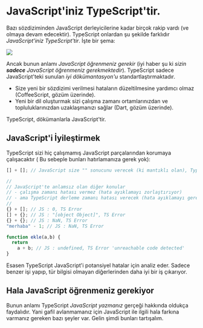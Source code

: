 # JavaScript'iniz TypeScript'tir.

Bazı sözdiziminden JavaScript derleyicilerine kadar birçok rakip vardı (ve olmaya devam edecektir). TypeScript onlardan şu şekilde farklıdır *JavaScript'iniz TypeScript'tir*. İşte bir şema:

![](https://raw.githubusercontent.com/basarat/typescript-book/master/images/venn.png)

Ancak bunun anlamı *JavaScript öğrenmeniz gerekir* (iyi haber şu ki *sizin **sadece** JavaScript öğrenmeniz gerekmektedir*). TypeScript sadece JavaScript'teki sunulan *iyi dökümantasyon'u* standartlaştırmaktadır.

* Size yeni bir sözdizimi verilmesi hataların düzeltilmesine yardımcı olmaz (CoffeeScript, gözüm üzerinde).
* Yeni bir dil oluşturmak sizi çalışma zamanı ortamlarınızdan ve topluluklarınızdan uzaklaşmanızı sağlar (Dart, gözüm üzerinde).

TypeScript, dökümanlarla JavaScript'tir.

## JavaScript'i İyileştirmek

TypeScript sizi hiç çalışmamış JavaScript parçalarından korumaya çalışacaktır ( Bu sebeple bunları hatırlamanıza gerek yok):

```ts
[] + []; // JavaScript size "" sonucunu verecek (ki mantıklı olan), TypeScript ise hata

//
// JavaScript'te anlamsız olan diğer konular
// - çalışma zamanı hatası vermez (hata ayıklamayı zorlaştırıyor)
// - ama TypeScript derleme zamanı hatası verecek (hata ayıklamayı gereksizleştiriyor)
//
{} + []; // JS : 0, TS Error
[] + {}; // JS : "[object Object]", TS Error
{} + {}; // JS : NaN, TS Error
"merhaba" - 1; // JS : NaN, TS Error

function ekle(a,b) {
  return
    a + b; // JS : undefined, TS Error 'unreachable code detected'
}
```

Esasen TypeScript JavaScript'i potansiyel hatalar için analiz eder. Sadece benzer işi yapıp, tür bilgisi olmayan diğerlerinden daha iyi bir iş çıkarıyor.

## Hala JavaScript öğrenmeniz gerekiyor

Bunun anlamı TypeScript *JavaScript yazmanız* gerçeği hakkında oldukça faydalıdır. Yani gafil avlanmamanız için JavaScript ile ilgili hala farkına varmanız gereken bazı şeyler var. Gelin şimdi bunları tartışalım.